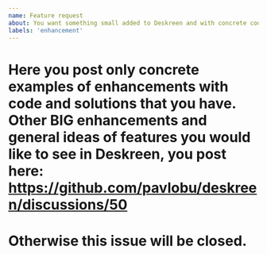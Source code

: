 ```yaml
---
name: Feature request
about: You want something small added to Deskreen and with concrete code and solution. 🎉 If it is a big enhancement drop it here https://github.com/pavlobu/deskreen/discussions/50
labels: 'enhancement'
---
```


# Here you post only concrete examples of enhancements with code and solutions that you have. Other BIG enhancements and general ideas of features you would like to see in Deskreen, you post here: https://github.com/pavlobu/deskreen/discussions/50

# Otherwise this issue will be closed.

<!---
❗️❗️ Also, please consider donating (https://opencollective.com/deskreen) ❗️❗️

Donations will ensure the following:

🔨 Long term maintenance of the project
🛣 Progress on the roadmap
🐛 Quick responses to bug reports and help requests
 -->

